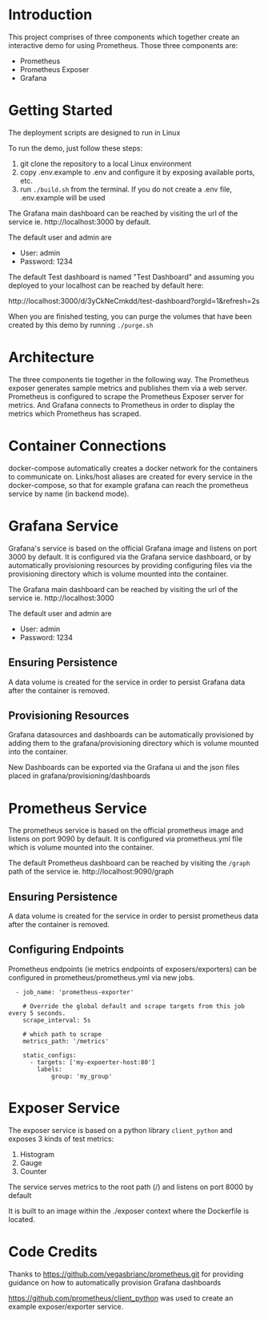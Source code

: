 # Introduction

This project comprises of three components which together create an interactive demo for using Prometheus. Those three components are:
  - Prometheus
  - Prometheus Exposer
  - Grafana

# Getting Started

The deployment scripts are designed to run in Linux

To run the demo, just follow these steps:

1. git clone the repository to a local Linux environment 
2. copy .env.example to .env and configure it by exposing available ports, etc.
3. run `./build.sh` from the terminal. If you do not create a .env file, .env.example will be used

The Grafana main dashboard can be reached by visiting the url of the service ie. http://localhost:3000 by default.

The default user and admin are

- User: admin
- Password: 1234

The default Test dashboard is named "Test Dashboard" and assuming you deployed to your localhost can be reached by default here:

http://localhost:3000/d/3yCkNeCmkdd/test-dashboard?orgId=1&refresh=2s

When you are finished testing, you can purge the volumes that have been created by this demo by running `./purge.sh`

# Architecture

The three components tie together in the following way. The Prometheus exposer generates sample metrics and publishes them via a web server. Prometheus is configured to scrape the Prometheus Exposer server for metrics. And Grafana connects to Prometheus in order to display the metrics which Prometheus has scraped.

# Container Connections

docker-compose automatically creates a docker network for the containers to communicate on. Links/host aliases are created for every service in the docker-compose, so that for example grafana can reach the prometheus service by name (in backend mode).

# Grafana Service

Grafana's service is based on the official Grafana image and listens on port 3000 by default. It is configured via the Grafana service dashboard, or by automatically provisioning resources by providing configuring files via the provisioning directory which is volume mounted into the container.

The Grafana main dashboard can be reached by visiting the url of the service ie. http://localhost:3000

The default user and admin are

- User: admin
- Password: 1234

## Ensuring Persistence

A data volume is created for the service in order to persist Grafana data after the container is removed.

## Provisioning Resources

Grafana datasources and dashboards can be automatically provisioned by adding them to the grafana/provisioning directory which is volume mounted into the container. 

New Dashboards can be exported via the Grafana ui and the json files placed in grafana/provisioning/dashboards

# Prometheus Service

The prometheus service is based on the official prometheus image and listens on port 9090 by default. It is configured via prometheus.yml file which is volume mounted into the container.

The default Prometheus dashboard can be reached by visiting the `/graph` path of the service ie. http://localhost:9090/graph

## Ensuring Persistence

A data volume is created for the service in order to persist prometheus data after the container is removed.

## Configuring Endpoints

Prometheus endpoints (ie metrics endpoints of exposers/exporters) can be configured in prometheus/prometheus.yml via new jobs.

```
  - job_name: 'prometheus-exporter'

    # Override the global default and scrape targets from this job every 5 seconds.
    scrape_interval: 5s

    # which path to scrape
    metrics_path: '/metrics'

    static_configs:
      - targets: ['my-expoerter-host:80']
        labels:
            group: 'my_group'
```

# Exposer Service

The exposer service is based on a python library `client_python` and exposes 3 kinds of test metrics:

1. Histogram 
2. Gauge
3. Counter

The service serves metrics to the root path (/) and listens on port 8000 by default

It is built to an image within the ./exposer context where the Dockerfile is located. 

# Code Credits

Thanks to https://github.com/vegasbrianc/prometheus.git for providing guidance on how to automatically provision Grafana dashboards

https://github.com/prometheus/client_python was used to create an example exposer/exporter service.
 
